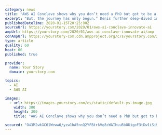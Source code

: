 ```yaml
---
category: news
title: "AWS AI Conclave shows why you don’t need a PhD but got to be a builder at heart to innovate with AI"
excerpt: "But, the journey has only begun.” Denis further deep-dived into AWS’ AI services and highlighted how Amazon’s foundational work that started many years ago led to innovations like Sagemaker. If day 1 of Amazon AI Conclave put the spotlight on the developments in AI led by AWS and recognised startups doing some revolutionary work in the ..."
publishedDateTime: 2020-01-15T20:25:00Z
sourceUrl: https://yourstory.com/2020/01/aws-ai-conclave-innovate-ai
ampUrl: https://yourstory.com/2020/01/aws-ai-conclave-innovate-ai/amp
cdnAmpUrl: https://yourstory-com.cdn.ampproject.org/c/s/yourstory.com/2020/01/aws-ai-conclave-innovate-ai/amp
type: article
quality: 60
heat: 60
published: true

provider:
  name: Your Story
  domain: yourstory.com

topics:
  - AI
  - AWS AI

images:
  - url: https://images.yourstory.com/cs/static/default-ys-image.jpg
    width: 300
    height: 300
    title: "AWS AI Conclave shows why you don’t need a PhD but got to be a builder at heart to innovate with AI"

secured: "O43M2wkGC6lWeww6/yzw1hA5nnQ2YFBtrkVq8cWAIhuuRbOUigoF3tDw1iSiSsP7vOrx6fDFfpBf3NnijRL3H0s1dPYqvu2PZqqCem8sO9lb0RCw0mBjcdqlihb4/q7QkThSEDc086rT7vG0hk3gpLpMlbUMHgc33+qBz46rGHutB78gRT4Nm6LFa2JV9jFXp8Iju3Cpu0/v7HI49+A44HAyz91596OKagHrmsrKdDEnPXE8ofAqrijKXVhP7fIqLbsQcSZc9YjowSBWX4EYjGFyjHUGaMESD2WSTZSMVWg=;WpES54SXjj3zeT30XT50RQ=="
---
```


